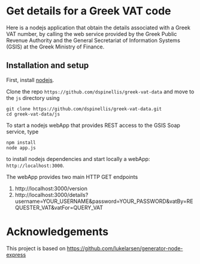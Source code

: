 # Get details for a Greek VAT code
Here is a nodejs application that obtain the details associated with
a Greek VAT number, by calling the web service provided by the Greek
Public Revenue Authority and the General Secretariat of Information
Systems (GSIS) at the Greek Ministry of Finance.

## Installation and setup

First, install [nodejs](https://nodejs.org/en/).

Clone the repo `https://github.com/dspinellis/greek-vat-data` and move to the `js` directory using

```
git clone https://github.com/dspinellis/greek-vat-data.git
cd greek-vat-data/js
```

To start a nodejs webApp that provides REST access to the GSIS Soap service, type

```
npm install
node app.js
```

to install nodejs dependencies and start locally a webApp: `http://localhost:3000`.

The webApp provides two main HTTP GET endpoints

1. http://localhost:3000/version
2. http://localhost:3000/details?username=YOUR_USERNAME&password=YOUR_PASSWORD&vatBy=REQUESTER_VAT&vatFor=QUERY_VAT

# Acknowledgements

This project is based on https://github.com/lukelarsen/generator-node-express
